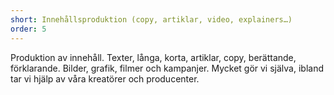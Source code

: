 ```yaml
---
short: Innehållsproduktion (copy, artiklar, video, explainers…)
order: 5
---
```

Produktion av innehåll. Texter, långa, korta, artiklar, copy, berättande, förklarande. Bilder, grafik, filmer och kampanjer. Mycket gör vi själva, ibland tar vi hjälp av våra kreatörer och producenter.
